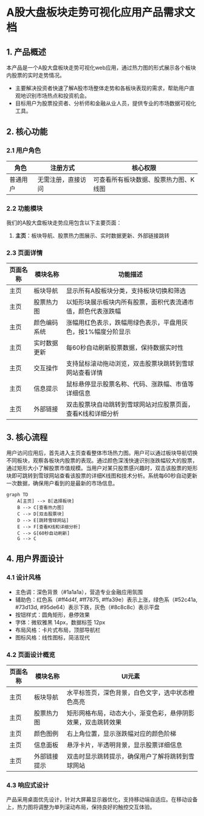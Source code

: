# A股大盘板块走势可视化应用产品需求文档

## 1. 产品概述

本产品是一个A股大盘板块走势可视化web应用，通过热力图的形式展示各个板块内股票的实时走势情况。
- 主要解决投资者快速了解A股市场整体走势和各板块表现的需求，帮助用户直观地识别市场热点和投资机会。
- 目标用户为股票投资者、分析师和金融从业人员，提供专业的市场数据可视化工具。

## 2. 核心功能

### 2.1 用户角色

| 角色 | 注册方式 | 核心权限 |
|------|----------|----------|
| 普通用户 | 无需注册，直接访问 | 可查看所有板块数据、股票热力图、K线图 |

### 2.2 功能模块

我们的A股大盘板块走势应用包含以下主要页面：
1. **主页**：板块导航、股票热力图展示、实时数据更新、外部链接跳转

### 2.3 页面详情

| 页面名称 | 模块名称 | 功能描述 |
|----------|----------|----------|
| 主页 | 板块导航 | 显示所有A股板块分类，支持板块切换和筛选 |
| 主页 | 股票热力图 | 以矩形块展示板块内所有股票，面积代表流通市值，颜色代表涨跌幅 |
| 主页 | 颜色编码系统 | 涨幅用红色表示，跌幅用绿色表示，平盘用灰色，按1%幅度分阶显示 |
| 主页 | 实时数据更新 | 每60秒自动刷新股票数据，保持数据实时性 |
| 主页 | 交互操作 | 支持鼠标滚动拖动浏览，双击股票块跳转到雪球网站查看详情 |
| 主页 | 信息提示 | 鼠标悬停显示股票名称、代码、涨跌幅、市值等详细信息 |
| 主页 | 外部链接 | 双击股票块自动跳转到雪球网站对应股票页面，查看K线和详细分析 |

## 3. 核心流程

用户访问应用后，首先进入主页查看整体市场热力图。用户可以通过板块导航切换不同板块，观察各板块内股票的表现。通过颜色深浅快速识别涨跌幅较大的股票，通过矩形大小了解股票市值规模。当用户对某只股票感兴趣时，双击该股票的矩形块即可跳转到雪球网站查看该股票的详细K线图和技术分析。系统每60秒自动更新一次数据，确保用户看到的是最新的市场信息。

```mermaid
graph TD
    A[主页] --> B[选择板块]
    B --> C[查看热力图]
    C --> D[双击股票块]
    D --> E[跳转雪球网站]
    E --> F[查看K线和详细分析]
    C --> G[60秒自动刷新]
    G --> C
```

## 4. 用户界面设计

### 4.1 设计风格

- 主色调：深色背景（#1a1a1a），营造专业金融应用氛围
- 辅助色：红色系（#ff4d4f, #ff7875, #ffa39e）表示上涨，绿色系（#52c41a, #73d13d, #95de64）表示下跌，灰色（#8c8c8c）表示平盘
- 按钮样式：圆角矩形，悬停效果
- 字体：微软雅黑 14px，数据标签 12px
- 布局风格：卡片式布局，顶部导航栏
- 图标风格：线性图标，简洁现代

### 4.2 页面设计概览

| 页面名称 | 模块名称 | UI元素 |
|----------|----------|--------|
| 主页 | 板块导航 | 水平标签页，深色背景，白色文字，选中状态橙色高亮 |
| 主页 | 股票热力图 | 矩形网格布局，动态大小，渐变色彩，悬停阴影效果，双击跳转效果 |
| 主页 | 颜色图例 | 右上角位置，显示涨跌幅对应的颜色阶梯 |
| 主页 | 信息面板 | 悬浮卡片，半透明背景，显示股票详细信息 |
| 主页 | 外部链接提示 | 双击时显示跳转提示，确保用户了解将跳转到雪球网站 |

### 4.3 响应式设计

产品采用桌面优先设计，针对大屏幕显示器优化，支持移动端自适应。在移动设备上，热力图将调整为单列滚动布局，保持良好的触控交互体验。